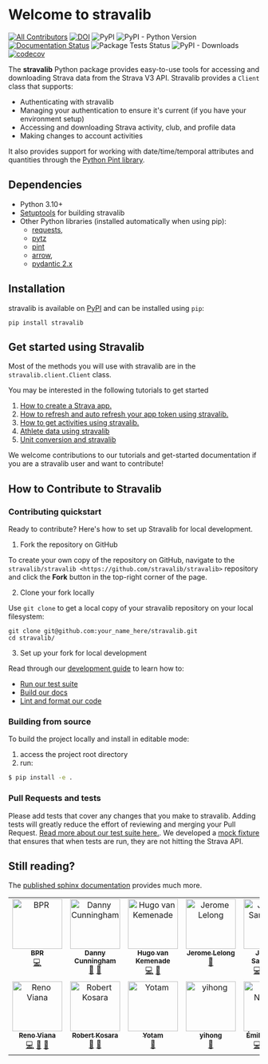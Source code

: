 # Welcome to stravalib

[![All Contributors](https://img.shields.io/github/all-contributors/stravalib/stravalib?color=ee8449&style=flat-square)](#contributors)
[![DOI](https://zenodo.org/badge/8828908.svg)](https://zenodo.org/badge/latestdoi/8828908)
![PyPI](https://img.shields.io/pypi/v/stravalib?style=plastic) ![PyPI - Python Version](https://img.shields.io/pypi/pyversions/stravalib?style=plastic) [![Documentation Status](https://readthedocs.org/projects/stravalib/badge/?version=latest)](https://stravalib.readthedocs.io/en/latest/?badge=latest) ![Package Tests Status](https://github.com/stravalib/stravalib/actions/workflows/build-test.yml/badge.svg) ![PyPI - Downloads](https://img.shields.io/pypi/dm/stravalib?style=plastic) [![codecov](https://codecov.io/gh/stravalib/stravalib/branch/main/graph/badge.svg?token=sHbFJn7epy)](https://codecov.io/gh/stravalib/stravalib)

The **stravalib** Python package provides easy-to-use tools for accessing and
downloading Strava data from the Strava V3 API. Stravalib provides a `Client` class that supports:

- Authenticating with stravalib
- Managing your authentication to ensure it's current (if you have your environment setup)
- Accessing and downloading Strava activity, club, and profile data
- Making changes to account activities

It also provides support for working with date/time/temporal attributes
and quantities through the [Python Pint library](https://pypi.org/project/Pint/).

## Dependencies

- Python 3.10+
- [Setuptools](https://pypi.org/project/setuptools/) for building stravalib
- Other Python libraries (installed automatically when using pip):
     - [requests](https://pypi.org/project/requests/),
     - [pytz](https://pypi.org/project/pytz/)
     - [pint](https://pypi.org/project/pint/)
     - [arrow](https://pypi.org/project/arrow/),
     - [pydantic 2.x](https://pypi.org/project/pydantic/)

## Installation

stravalib is available on [PyPI](https://pypi.org/project/stravalib/) and can be installed using `pip`:

`pip install stravalib`


## Get started using Stravalib

Most of the methods you will use with stravalib are in the `stravalib.client.Client` class.

You may be interested in the following tutorials to get started

1. [How to create
a Strava app.](https://stravalib.readthedocs.io/en/latest/get-started/authenticate-with-strava.html#authenticate-with-the-strava-api-using-stravalib)
1. [How to refresh and auto refresh your app token using stravalib.](https://stravalib.readthedocs.io/en/latest/get-started/authenticate-with-strava.html#step-3-refresh-your-token.html)
1. [How to get activities using stravalib.](https://stravalib.readthedocs.io/en/latest/get-started/activities.html)
2. [Athlete data using stravalib](https://stravalib.readthedocs.io/en/latest/get-started/athletes.html)
3. [Unit conversion and stravalib](https://stravalib.readthedocs.io/en/latest/get-started/activities.html#stravalib-offers-unit-conversion-helpers)

We welcome contributions to our tutorials and get-started documentation if you are a stravalib user and want to contribute!


## How to Contribute to Stravalib

### Contributing quickstart

Ready to contribute? Here's how to set up Stravalib for local development.

1. Fork the repository on GitHub

To create your own copy of the repository on GitHub, navigate to the
`stravalib/stravalib <https://github.com/stravalib/stravalib>` repository
and click the **Fork** button in the top-right corner of the page.

2. Clone your fork locally

Use `git clone` to get a local copy of your stravalib repository on your
local filesystem:

```console
git clone git@github.com:your_name_here/stravalib.git
cd stravalib/
```

3. Set up your fork for local development

Read through our [development guide](https://stravalib.readthedocs.io/en/latest/contributing/development-guide.html) to learn how to:

* [Run our test suite](https://stravalib.readthedocs.io/en/latest/contributing/development-guide.html#about-the-stravalib-test-suite)
* [Build our docs](https://stravalib.readthedocs.io/en/latest/contributing/development-guide.html#documentation)
* [Lint and format our code](https://stravalib.readthedocs.io/en/latest/contributing/development-guide.html#code-format-and-syntax)

### Building from source

To build the project locally and install in editable mode:

1. access the project root directory
2. run:

```bash
$ pip install -e .
```


### Pull Requests and tests

Please add tests that cover any changes that you make to stravalib. Adding tests will greatly reduce the effort of reviewing
and merging your Pull Request. [Read more about our test suite here.](https://stravalib.readthedocs.io/en/latest/contributing/development-guide.html#about-the-stravalib-test-suite). We developed a [mock fixture](https://stravalib.readthedocs.io/en/latest/contributing/development-guide.html#tests-the-stravalib-mock-fixture) that ensures that when tests are run, they are not hitting the Strava API.


## Still reading?

The [published sphinx documentation](https://stravalib.readthedocs.io/) provides much more.

<!-- ALL-CONTRIBUTORS-LIST:START - Do not remove or modify this section -->
<!-- prettier-ignore-start -->
<!-- markdownlint-disable -->
<table>
  <tbody>
    <tr>
      <td align="center" valign="top" width="14.28%"><a href="https://github.com/BPR02"><img src="https://avatars.githubusercontent.com/u/40612230?v=4?s=100" width="100px;" alt="BPR"/><br /><sub><b>BPR</b></sub></a><br /><a href="https://github.com/stravalib/stravalib/commits?author=BPR02" title="Code">💻</a></td>
      <td align="center" valign="top" width="14.28%"><a href="https://towardsdatascience.com/@djcunningham0"><img src="https://avatars.githubusercontent.com/u/38900370?v=4?s=100" width="100px;" alt="Danny Cunningham"/><br /><sub><b>Danny Cunningham</b></sub></a><br /><a href="https://github.com/stravalib/stravalib/commits?author=djcunningham0" title="Documentation">📖</a> <a href="#ideas-djcunningham0" title="Ideas, Planning, & Feedback">🤔</a></td>
      <td align="center" valign="top" width="14.28%"><a href="https://hugovk.dev"><img src="https://avatars.githubusercontent.com/u/1324225?v=4?s=100" width="100px;" alt="Hugo van Kemenade"/><br /><sub><b>Hugo van Kemenade</b></sub></a><br /><a href="https://github.com/stravalib/stravalib/commits?author=hugovk" title="Code">💻</a> <a href="https://github.com/stravalib/stravalib/pulls?q=is%3Apr+reviewed-by%3Ahugovk" title="Reviewed Pull Requests">👀</a></td>
      <td align="center" valign="top" width="14.28%"><a href="http://www-ljk.imag.fr/membres/Jerome.Lelong/"><img src="https://avatars.githubusercontent.com/u/2910140?v=4?s=100" width="100px;" alt="Jerome Lelong"/><br /><sub><b>Jerome Lelong</b></sub></a><br /><a href="https://github.com/stravalib/stravalib/issues?q=author%3Ajlelong" title="Bug reports">🐛</a></td>
      <td align="center" valign="top" width="14.28%"><a href="https://vortza.com"><img src="https://avatars.githubusercontent.com/u/1788027?v=4?s=100" width="100px;" alt="Jonatan Samoocha"/><br /><sub><b>Jonatan Samoocha</b></sub></a><br /><a href="https://github.com/stravalib/stravalib/commits?author=jsamoocha" title="Code">💻</a> <a href="https://github.com/stravalib/stravalib/pulls?q=is%3Apr+reviewed-by%3Ajsamoocha" title="Reviewed Pull Requests">👀</a> <a href="https://github.com/stravalib/stravalib/commits?author=jsamoocha" title="Documentation">📖</a> <a href="#maintenance-jsamoocha" title="Maintenance">🚧</a></td>
      <td align="center" valign="top" width="14.28%"><a href="http://www.leahwasser.com"><img src="https://avatars.githubusercontent.com/u/7649194?v=4?s=100" width="100px;" alt="Leah Wasser"/><br /><sub><b>Leah Wasser</b></sub></a><br /><a href="https://github.com/stravalib/stravalib/commits?author=lwasser" title="Code">💻</a> <a href="https://github.com/stravalib/stravalib/pulls?q=is%3Apr+reviewed-by%3Alwasser" title="Reviewed Pull Requests">👀</a> <a href="https://github.com/stravalib/stravalib/commits?author=lwasser" title="Documentation">📖</a></td>
      <td align="center" valign="top" width="14.28%"><a href="https://www.miketheman.net"><img src="https://avatars.githubusercontent.com/u/529516?v=4?s=100" width="100px;" alt="Mike Fiedler"/><br /><sub><b>Mike Fiedler</b></sub></a><br /><a href="https://github.com/stravalib/stravalib/commits?author=miketheman" title="Code">💻</a> <a href="https://github.com/stravalib/stravalib/pulls?q=is%3Apr+reviewed-by%3Amiketheman" title="Reviewed Pull Requests">👀</a> <a href="#security-miketheman" title="Security">🛡️</a></td>
    </tr>
    <tr>
      <td align="center" valign="top" width="14.28%"><a href="http://www.renoviana.com"><img src="https://avatars.githubusercontent.com/u/14046465?v=4?s=100" width="100px;" alt="Reno Viana"/><br /><sub><b>Reno Viana</b></sub></a><br /><a href="https://github.com/stravalib/stravalib/commits?author=renoviana" title="Code">💻</a> <a href="https://github.com/stravalib/stravalib/issues?q=author%3Arenoviana" title="Bug reports">🐛</a> <a href="https://github.com/stravalib/stravalib/pulls?q=is%3Apr+reviewed-by%3Arenoviana" title="Reviewed Pull Requests">👀</a></td>
      <td align="center" valign="top" width="14.28%"><a href="https://eagereyes.org/"><img src="https://avatars.githubusercontent.com/u/20810?v=4?s=100" width="100px;" alt="Robert Kosara"/><br /><sub><b>Robert Kosara</b></sub></a><br /><a href="https://github.com/stravalib/stravalib/issues?q=author%3Aeagereyes" title="Bug reports">🐛</a> <a href="#question-eagereyes" title="Answering Questions">💬</a></td>
      <td align="center" valign="top" width="14.28%"><a href="https://github.com/yotam5"><img src="https://avatars.githubusercontent.com/u/69643410?v=4?s=100" width="100px;" alt="Yotam"/><br /><sub><b>Yotam</b></sub></a><br /><a href="https://github.com/stravalib/stravalib/commits?author=yotam5" title="Documentation">📖</a></td>
      <td align="center" valign="top" width="14.28%"><a href="http://yihong.run"><img src="https://avatars.githubusercontent.com/u/15976103?v=4?s=100" width="100px;" alt="yihong"/><br /><sub><b>yihong</b></sub></a><br /><a href="https://github.com/stravalib/stravalib/issues?q=author%3Ayihong0618" title="Bug reports">🐛</a></td>
      <td align="center" valign="top" width="14.28%"><a href="https://github.com/enadeau"><img src="https://avatars.githubusercontent.com/u/12940089?v=4?s=100" width="100px;" alt="Émile Nadeau"/><br /><sub><b>Émile Nadeau</b></sub></a><br /><a href="https://github.com/stravalib/stravalib/commits?author=enadeau" title="Code">💻</a> <a href="https://github.com/stravalib/stravalib/pulls?q=is%3Apr+reviewed-by%3Aenadeau" title="Reviewed Pull Requests">👀</a> <a href="https://github.com/stravalib/stravalib/commits?author=enadeau" title="Documentation">📖</a> <a href="#maintenance-enadeau" title="Maintenance">🚧</a></td>
    </tr>
  </tbody>
</table>

<!-- markdownlint-restore -->
<!-- prettier-ignore-end -->

<!-- ALL-CONTRIBUTORS-LIST:END -->
